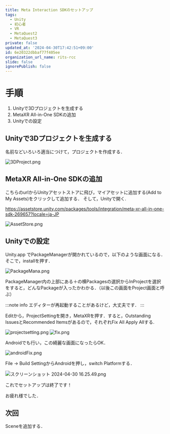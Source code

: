 ```yaml
---
title: Meta Interaction SDKのセットアップ
tags:
  - Unity
  - 初心者
  - VR
  - MetaQuest2
  - MetaQuest3
private: false
updated_at: '2024-04-30T17:42:51+09:00'
id: 6e20322dbbaf77f405ee
organization_url_name: rits-rcc
slide: false
ignorePublish: false
---
```

# 手順
1. Unityで3Dプロジェクトを生成する
1. MetaXR All-in-One SDKの追加
1. Unityでの設定

## Unityで3Dプロジェクトを生成する
名前などいろいろ適当につけて，プロジェクトを作成する．

![3DProject.png](https://qiita-image-store.s3.ap-northeast-1.amazonaws.com/0/3748983/ca32c6a1-5b09-f95e-caab-e48f006bc796.png)

## MetaXR All-in-One SDKの追加

こちらのurlからUnityアセットストアに飛び，マイアセットに追加する(Add to My Assets)をクリックして追加する．
そして，Unityで開く.

https://assetstore.unity.com/packages/tools/integration/meta-xr-all-in-one-sdk-269657?locale=ja-JP

![AssetStore.png](https://qiita-image-store.s3.ap-northeast-1.amazonaws.com/0/3748983/31d2586a-e1cd-9f33-ff12-97eabaca266f.png)

## Unityでの設定
Unity.app でPackageManagerが開かれているので，以下のような画面になる．そこで，installを押す．

![PackageMana.png](https://qiita-image-store.s3.ap-northeast-1.amazonaws.com/0/3748983/3441d701-d9e5-e545-a96f-e6185d2702c9.png)

PackageManager内の上部にある＋の横Packagesの選択からInProjectを選択をすると，どんなPackageが入ったかわかる．（以後この画面をProject画面と呼ぶ）

 :::note info
 エディターが再起動することがあるけど，大丈夫です．
:::


Editから，ProjectSettingを開き，MetaXRを押す．すると，Outstanding IssuesとRecommended Itemsがあるので，それぞれFix All Apply Allする.

![projectsetting.png](https://qiita-image-store.s3.ap-northeast-1.amazonaws.com/0/3748983/55c21432-3b0f-2b69-fe43-175fabd186c0.png)
![fix.png](https://qiita-image-store.s3.ap-northeast-1.amazonaws.com/0/3748983/44405ff9-157b-8849-cd72-9e3792489b7b.png)

Androidでも行い，この綺麗な画面になったらOK．

![androidFix.png](https://qiita-image-store.s3.ap-northeast-1.amazonaws.com/0/3748983/8d49d3ef-6ead-8c8a-4aec-5c91d3e35151.png)

File → Build SettingからAndroidを押し，switch Platformする．

![スクリーンショット 2024-04-30 16.25.49.png](https://qiita-image-store.s3.ap-northeast-1.amazonaws.com/0/3748983/bb919f18-ad8f-2da5-6f83-e1a0cf905a39.png)

これでセットアップは終了です！

お疲れ様でした．

## 次回  
Sceneを追加する．
